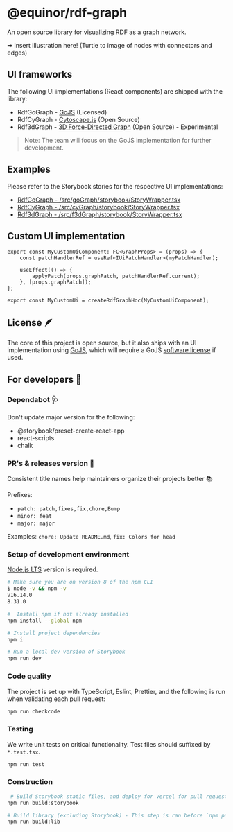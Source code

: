 # @equinor/rdf-graph

An open source library for visualizing RDF as a graph network.

➡ Insert illustration here! (Turtle to image of nodes with connectors and edges)

## UI frameworks

The following UI implementations (React components) are shipped with the library:

-   RdfGoGraph - [GoJS](https://gojs.net/latest/index.html) (Licensed)
-   RdfCyGraph - [Cytoscape.js](https://js.cytoscape.org) (Open Source)
-   Rdf3dGraph - [3D Force-Directed Graph](https://github.com/vasturiano/3d-force-graph) (Open Source) - Experimental

> Note: The team will focus on the GoJS implementation for further development.

## Examples

Please refer to the Storybook stories for the respective UI implementations:

-   [RdfGoGraph - /src/goGraph/storybook/StoryWrapper.tsx](/src/goGraph/storybook/StoryWrapper.tsx)
-   [RdfCyGraph - /src/cyGraph/storybook/StoryWrapper.tsx](/src/cyGraph/storybook/StoryWrapper.tsx)
-   [Rdf3dGraph - /src/f3dGraph/storybook/StoryWrapper.tsx](/src/f3dGraph/storybook/StoryWrapper.tsx)

## Custom UI implementation

```tsx
export const MyCustomUiComponent: FC<GraphProps> = (props) => {
	const patchHandlerRef = useRef<IUiPatchHandler>(myPatchHandler);

	useEffect(() => {
		applyPatch(props.graphPatch, patchHandlerRef.current);
	}, [props.graphPatch]);
};

export const MyCustomUi = createRdfGraphHoc(MyCustomUiComponent);
```

## License 🪶

The core of this project is open source, but it also ships with an UI implementation using [GoJS](https://gojs.net/latest/index.html), which will require a GoJS [software license](https://gojs.net/latest/license.html) if used.

## For developers 🥷

### Dependabot 🩺

Don't update major version for the following:

-   @storybook/preset-create-react-app
-   react-scripts
-   chalk

### PR's & releases version 🦆

Consistent title names help maintainers organize their projects better 📚

Prefixes:

-   `patch: patch,fixes,fix,chore,Bump`
-   `minor: feat`
-   `major: major`

Examples: `chore: Update README.md`, `fix: Colors for head`

### Setup of development environment

[Node.js LTS](https://nodejs.org) version is required.

```sh
# Make sure you are on version 8 of the npm CLI
$ node -v && npm -v
v16.14.0
8.31.0

#  Install npm if not already installed
npm install --global npm

# Install project dependencies
npm i

# Run a local dev version of Storybook
npm run dev
```

### Code quality

The project is set up with TypeScript, Eslint, Prettier, and the following is run when validating each pull request:

```sh
npm run checkcode
```

### Testing

We write unit tests on critical functionality. Test files should suffixed by `*.test.tsx`.

```sh
npm run test
```

### Construction

```sh
 # Build Storybook static files, and deploy for Vercel for pull requests and merging for main
npm run build:storybook

# Build library (excluding Storybook) - This step is ran before `npm publish`
npm run build:lib
```
